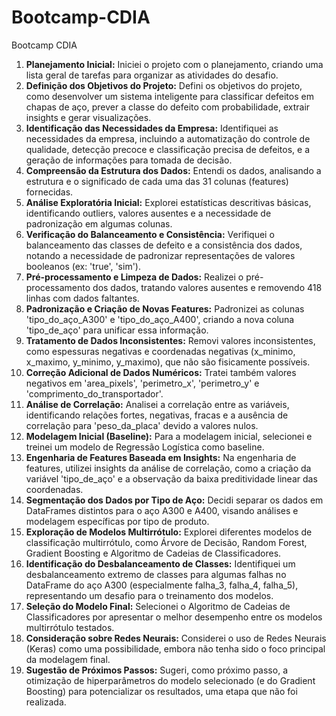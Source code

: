 # Bootcamp-CDIA
Bootcamp CDIA



1.  **Planejamento Inicial:** Iniciei o projeto com o planejamento, criando uma lista geral de tarefas para organizar as atividades do desafio.
2.  **Definição dos Objetivos do Projeto:** Defini os objetivos do projeto, como desenvolver um sistema inteligente para classificar defeitos em chapas de aço, prever a classe do defeito com probabilidade, extrair insights e gerar visualizações.
3.  **Identificação das Necessidades da Empresa:** Identifiquei as necessidades da empresa, incluindo a automatização do controle de qualidade, detecção precoce e classificação precisa de defeitos, e a geração de informações para tomada de decisão.
4.  **Compreensão da Estrutura dos Dados:** Entendi os dados, analisando a estrutura e o significado de cada uma das 31 colunas (features) fornecidas.
5.  **Análise Exploratória Inicial:** Explorei estatísticas descritivas básicas, identificando outliers, valores ausentes e a necessidade de padronização em algumas colunas.
6.  **Verificação do Balanceamento e Consistência:** Verifiquei o balanceamento das classes de defeito e a consistência dos dados, notando a necessidade de padronizar representações de valores booleanos (ex: 'true', 'sim').
7.  **Pré-processamento e Limpeza de Dados:** Realizei o pré-processamento dos dados, tratando valores ausentes e removendo 418 linhas com dados faltantes.
8.  **Padronização e Criação de Novas Features:** Padronizei as colunas 'tipo_do_aço_A300' e 'tipo_do_aço_A400', criando a nova coluna 'tipo_de_aço' para unificar essa informação.
9.  **Tratamento de Dados Inconsistentes:** Removi valores inconsistentes, como espessuras negativas e coordenadas negativas (x_minimo, x_maximo, y_minimo, y_maximo), que não são fisicamente possíveis.
10. **Correção Adicional de Dados Numéricos:** Tratei também valores negativos em 'area_pixels', 'perimetro_x', 'perimetro_y' e 'comprimento_do_transportador'.
11. **Análise de Correlação:** Analisei a correlação entre as variáveis, identificando relações fortes, negativas, fracas e a ausência de correlação para 'peso_da_placa' devido a valores nulos.
12. **Modelagem Inicial (Baseline):** Para a modelagem inicial, selecionei e treinei um modelo de Regressão Logística como baseline.
13. **Engenharia de Features Baseada em Insights:** Na engenharia de features, utilizei insights da análise de correlação, como a criação da variável 'tipo_de_aço' e a observação da baixa preditividade linear das coordenadas.
14. **Segmentação dos Dados por Tipo de Aço:** Decidi separar os dados em DataFrames distintos para o aço A300 e A400, visando análises e modelagem específicas por tipo de produto.
15. **Exploração de Modelos Multirrótulo:** Explorei diferentes modelos de classificação multirrótulo, como Árvore de Decisão, Random Forest, Gradient Boosting e Algoritmo de Cadeias de Classificadores.
16. **Identificação do Desbalanceamento de Classes:** Identifiquei um desbalanceamento extremo de classes para algumas falhas no DataFrame do aço A300 (especialmente falha_3, falha_4, falha_5), representando um desafio para o treinamento dos modelos.
17. **Seleção do Modelo Final:** Selecionei o Algoritmo de Cadeias de Classificadores por apresentar o melhor desempenho entre os modelos multirrótulo testados.
18. **Consideração sobre Redes Neurais:** Considerei o uso de Redes Neurais (Keras) como uma possibilidade, embora não tenha sido o foco principal da modelagem final.
19. **Sugestão de Próximos Passos:** Sugeri, como próximo passo, a otimização de hiperparâmetros do modelo selecionado (e do Gradient Boosting) para potencializar os resultados, uma etapa que não foi realizada.
